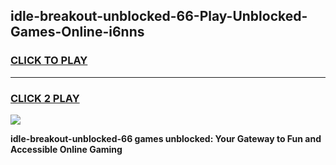 
## idle-breakout-unblocked-66-Play-Unblocked-Games-Online-i6nns
<h3>
<a href="https://premium76.site?title=idle-breakout-unblocked-66&ref=25A">CLICK TO PLAY</a></h3>
<hr>

<h3>
<a href="https://premium76.site?title=idle-breakout-unblocked-66&ref=25A">CLICK 2 PLAY</a>
  
</h3>

<a href="https://premium76.site?title=idle-breakout-unblocked-66&ref=25A"><img src="https://clearcache.store/games.png"></a>


**idle-breakout-unblocked-66 games unblocked: Your Gateway to Fun and Accessible Online Gaming**
